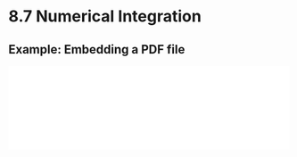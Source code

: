 # 8.7 Numerical Integration

## Example: Embedding a PDF file

<embed src="../assets/LALU.pdf" type="application/pdf" width="100%" height="auto" />
